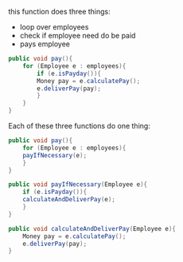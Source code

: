 this function does three things:
- loop over employees
- check if employee need do be paid
- pays employee

```java
public void pay(){
	for (Employee e : employees){
		if (e.isPayday()){
		Money pay = e.calculatePay();
		e.deliverPay(pay);
		}
	}
}
```

Each of these three functions do one thing:
```java
public void pay(){
	for (Employee e : employees){
	payIfNecessary(e);
	}
}

public void payIfNecessary(Employee e){
	if (e.isPayday()){
	calculateAndDeliverPay(e);
	}
}

public void calculateAndDeliverPay(Employee e){
	Money pay = e.calculatePay();
	e.deliverPay(pay);
}
```